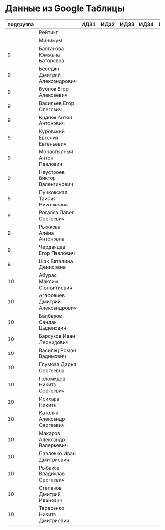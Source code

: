 # Данные из Google Таблицы

| подгруппа |  | ИДЗ1 | ИДЗ2 | ИДЗ3 | ИДЗ4 | ИДЗ5 |
| --- | --- | --- | --- | --- | --- | --- |
|  | Рейтинг |  |  |  |  |  |
|  | Минимум |  |  |  |  |  |
| 9 | Балганова Юмжана Баторовна |  |  |  |  |  |
| 9 | Беседин Дмитрий Александрович |  |  |  |  |  |
| 9 | Бубнов Егор Алексеевич |  |  |  |  |  |
| 9 | Васильев Егор Олегович |  |  |  |  |  |
| 9 | Кидяев Антон Антонович |  |  |  |  |  |
| 9 | Куровский Евгений Евгеньевич |  |  |  |  |  |
| 9 | Монастырный Антон Павлович |  |  |  |  |  |
| 9 | Неустроев Виктор Валентинович |  |  |  |  |  |
| 9 | Пучковская Таисия Николаевна |  |  |  |  |  |
| 9 | Рогалёв Павел Сергеевич |  |  |  |  |  |
| 9 | Рыжкова Алёна Антоновна |  |  |  |  |  |
| 9 | Черданцев Егор Павлович |  |  |  |  |  |
| 9 | Шак Виталина Денисовна |  |  |  |  |  |
| 10 | Абурао Максим Сюнъитиевич |  |  |  |  |  |
| 10 | Агафонцев Дмитрий Александрович |  |  |  |  |  |
| 10 | Балбаров Сандан Цыденович |  |  |  |  |  |
| 10 | Барсуков Иван Леонидович |  |  |  |  |  |
| 10 | Василец Роман Вадимович |  |  |  |  |  |
| 10 | Глумова Дарья Сергеевна |  |  |  |  |  |
| 10 | Голомидов Никита Сергеевич |  |  |  |  |  |
| 10 | Исихара Никита |  |  |  |  |  |
| 10 | Католик Александр Сергеевич |  |  |  |  |  |
| 10 | Макаров Александр Валерьевич |  |  |  |  |  |
| 10 | Павленко Иван Дмитриевич |  |  |  |  |  |
| 10 | Рыбаков Владислав Сергеевич |  |  |  |  |  |
| 10 | Степанов Дмитрий Иванович |  |  |  |  |  |
| 10 | Тарасенко Никита Дмитриевич |  |  |  |  |  |
